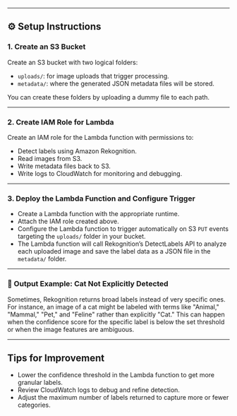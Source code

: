 
---

## ⚙️ Setup Instructions

### 1. Create an S3 Bucket

Create an S3 bucket with two logical folders:

- `uploads/`: for image uploads that trigger processing.
- `metadata/`: where the generated JSON metadata files will be stored.

You can create these folders by uploading a dummy file to each path.

---

### 2. Create IAM Role for Lambda

Create an IAM role for the Lambda function with permissions to:

- Detect labels using Amazon Rekognition.
- Read images from S3.
- Write metadata files back to S3.
- Write logs to CloudWatch for monitoring and debugging.

---

### 3. Deploy the Lambda Function and Configure Trigger

- Create a Lambda function with the appropriate runtime.
- Attach the IAM role created above.
- Configure the Lambda function to trigger automatically on S3 `PUT` events targeting the `uploads/` folder in your bucket.
- The Lambda function will call Rekognition’s DetectLabels API to analyze each uploaded image and save the label data as a JSON file in the `metadata/` folder.

---

### 🐾 Output Example: Cat Not Explicitly Detected

Sometimes, Rekognition returns broad labels instead of very specific ones. For instance, an image of a cat might be labeled with terms like "Animal," "Mammal," "Pet," and "Feline" rather than explicitly "Cat." This can happen when the confidence score for the specific label is below the set threshold or when the image features are ambiguous.

---

## Tips for Improvement

- Lower the confidence threshold in the Lambda function to get more granular labels.
- Review CloudWatch logs to debug and refine detection.
- Adjust the maximum number of labels returned to capture more or fewer categories.


